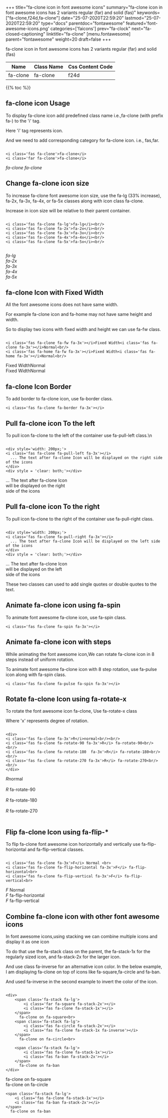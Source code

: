 +++
title="fa-clone icon in font awesome icons"
summary="fa-clone icon in font awesome icons has 2 variants regular (far) and solid (fas)"
keywords=["fa-clone,f24d,fa-clone"]
date="25-07-2020T22:59:20"
lastmod="25-07-2020T22:59:20"
type="docs"
parentdoc="fontawesome"
featured='font-awesome-icons.png'
categories=['faicons']
prev="fa-clock"
next="fa-closed-captioning"
linktitle="fa-clone"
[menu.fontawesome]
parent="fontawesome"
weight=20
draft=false
+++


fa-clone icon in font awesome icons has 2 variants regular (far) and solid (fas)

<div class='table-responsive'><table class='table'><thead><tr><th>Name</th><th>Class Name</th><th>Css Content Code</th></tr></thead><tbody><tr><td>fa-clone</td><td>fa-clone</td><td>f24d</td></tr></tbody></table></div>


{{% toc %}}


## fa-clone icon Usage

To display fa-clone icon add predefined class name i.e.,fa-clone (with prefix fa-) to the 'i' tag.

Here 'i' tag represents icon.

And we need to add corresponding category for fa-clone icon. i.e., fas,far.


```

<i class='fas fa-clone'>fa-clone</i>
<i class='far fa-clone'>fa-clone</i>
```

<i class='fas fa-clone'>fa-clone</i>
<i class='far fa-clone'>fa-clone</i>




## Change fa-clone icon size
To increase fa-clone font awesome icon size, use the fa-lg (33% increase), fa-2x, fa-3x, fa-4x, or fa-5x classes along with icon class fa-clone.

Increase in icon size will be relative to their parent container. 

```

<i class='fas fa-clone fa-lg'>fa-lg</i><br/>
<i class='fas fa-clone fa-2x'>fa-2x</i><br/>
<i class='fas fa-clone fa-3x'>fa-3x</i><br/>
<i class='fas fa-clone fa-4x'>fa-4x</i><br/>
<i class='fas fa-clone fa-5x'>fa-5x</i><br/>
            
```

<i class='fas fa-clone fa-lg'>fa-lg</i><br/>
<i class='fas fa-clone fa-2x'>fa-2x</i><br/>
<i class='fas fa-clone fa-3x'>fa-3x</i><br/>
<i class='fas fa-clone fa-4x'>fa-4x</i><br/>
<i class='fas fa-clone fa-5x'>fa-5x</i><br/>
            



## fa-clone Icon with Fixed Width 

All the font awesome icons does not have same width.

For example fa-clone icon and fa-home may not have same height and width.

So to display two icons with fixed width and height we can use fa-fw class.


```

<i class='fas fa-clone fa-fw fa-3x'></i>Fixed Width<i class='fas fa-clone fa-3x'></i>Normal<br/>
<i class='fas fa-home fa-fw fa-3x'></i>Fixed Width<i class='fas fa-home fa-3x'></i>Normal<br/>
```

<i class='fas fa-clone fa-fw fa-3x'></i>Fixed Width<i class='fas fa-clone fa-3x'></i>Normal<br/>
<i class='fas fa-home fa-fw fa-3x'></i>Fixed Width<i class='fas fa-home fa-3x'></i>Normal<br/>



## fa-clone Icon Border 

To add border to fa-clone icon, use fa-border class.


```
<i class='fas fa-clone fa-border fa-3x'></i>

```
<i class='fas fa-clone fa-border fa-3x'></i>





## Pull fa-clone icon To the left

To pull icon fa-clone to the left of the container use fa-pull-left class.\n

```

<div style='width: 200px;'>
<i class='fas fa-clone fa-pull-left fa-3x'></i>
  ... The text after fa-clone Icon will be displayed on the right side of the icons
</div>
<div style = 'clear: both;'></div>
```

<div style='width: 200px;'>
<i class='fas fa-clone fa-pull-left fa-3x'></i>
  ... The text after fa-clone Icon will be displayed on the right side of the icons
</div>
<div style = 'clear: both;'></div>




## Pull fa-clone icon To the right
To pull icon fa-clone to the right of the container use fa-pull-right class.

```

<div style='width: 200px;'>
<i class='fas fa-clone fa-pull-right fa-3x'></i>
  ... The text after fa-clone Icon will be displayed on the left side of the icons
</div>
<div style = 'clear: both;'></div>
```

<div style='width: 200px;'>
<i class='fas fa-clone fa-pull-right fa-3x'></i>
  ... The text after fa-clone Icon will be displayed on the left side of the icons
</div>
<div style = 'clear: both;'></div>

These two classes can used to add single quotes or double quotes to the text.


## Animate fa-clone icon using fa-spin
To animate font awesome fa-clone icon, use fa-spin class.

```
<i class='fas fa-clone fa-spin fa-3x'></i>
```
<i class='fas fa-clone fa-spin fa-3x'></i>




## Animate fa-clone icon with steps
While animating the font awesome icon,We can rotate fa-clone icon in 8 steps instead of uniform rotation.

To animate font awesome fa-clone icon with 8 step rotation, use fa-pulse icon along with fa-spin class.


```
<i class='fas fa-clone fa-pulse fa-spin fa-3x'></i>

```
<i class='fas fa-clone fa-pulse fa-spin fa-3x'></i>





## Rotate fa-clone Icon using fa-rotate-x
To rotate the font awesome icon fa-clone, Use fa-rotate-x class

Where 'x' represents degree of rotation.


```

<div>
<i class='fas fa-clone fa-3x'>R</i>normal<br/><br/>
<i class='fas fa-clone fa-rotate-90 fa-3x'>R</i> fa-rotate-90<br/><br/> 
<i class='fas fa-clone fa-rotate-180  fa-3x'>R</i> fa-rotate-180<br/><br/> 
<i class='fas fa-clone fa-rotate-270 fa-3x'>R</i> fa-rotate-270<br/><br/>
</div>
```

<div>
<i class='fas fa-clone fa-3x'>R</i>normal<br/><br/>
<i class='fas fa-clone fa-rotate-90 fa-3x'>R</i> fa-rotate-90<br/><br/> 
<i class='fas fa-clone fa-rotate-180  fa-3x'>R</i> fa-rotate-180<br/><br/> 
<i class='fas fa-clone fa-rotate-270 fa-3x'>R</i> fa-rotate-270<br/><br/>
</div>




## Flip fa-clone Icon using fa-flip-*
To flip fa-clone font awesome icon horizontally and vertically use fa-flip-horizontal and fa-flip-vertical classes. 

```

<i class='fas fa-clone fa-3x'>F</i> Normal <br>
<i class='fas fa-clone fa-flip-horizontal fa-3x'>F</i> fa-flip-horizontal<br>
<i class='fas fa-clone fa-flip-vertical fa-3x'>F</i> fa-flip-vertical<br>
```

<i class='fas fa-clone fa-3x'>F</i> Normal <br>
<i class='fas fa-clone fa-flip-horizontal fa-3x'>F</i> fa-flip-horizontal<br>
<i class='fas fa-clone fa-flip-vertical fa-3x'>F</i> fa-flip-vertical<br>




## Combine fa-clone icon with other font awesome icons
In font awesome icons,using stacking we can combine multiple icons and display it as one icon 

To do that use the fa-stack class on the parent, the fa-stack-1x for the regularly sized icon, and fa-stack-2x for the larger icon.

And use class fa-inverse for an alternative icon color. 
In the below example, I am displaying fa-clone on top of icons like fa-square,fa-circle and fa-ban.

And used fa-inverse in the second example to invert the color of the icon.

```

<div>
    <span class='fa-stack fa-lg'>
        <i class='far fa-square fa-stack-2x'></i>
        <i class='fas fa-clone fa-stack-1x'></i>
    </span>
      fa-clone on fa-square<br>
    <span class='fa-stack fa-lg'>
        <i class='fas fa-circle fa-stack-2x'></i>
        <i class='fas fa-clone fa-stack-1x fa-inverse'></i>
    </span>
      fa-clone on fa-circle<br>

    <span class='fa-stack fa-lg'>
        <i class='fas fa-clone fa-stack-1x'></i>
        <i class='fas fa-ban fa-stack-2x'></i>
    </span>
      fa-clone on fa-ban
</div>
```

<div>
    <span class='fa-stack fa-lg'>
        <i class='far fa-square fa-stack-2x'></i>
        <i class='fas fa-clone fa-stack-1x'></i>
    </span>
      fa-clone on fa-square<br>
    <span class='fa-stack fa-lg'>
        <i class='fas fa-circle fa-stack-2x'></i>
        <i class='fas fa-clone fa-stack-1x fa-inverse'></i>
    </span>
      fa-clone on fa-circle<br>

    <span class='fa-stack fa-lg'>
        <i class='fas fa-clone fa-stack-1x'></i>
        <i class='fas fa-ban fa-stack-2x'></i>
    </span>
      fa-clone on fa-ban
</div>






